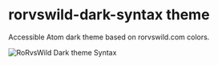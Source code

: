 # rorvswild-dark-syntax theme

Accessible Atom dark theme based on rorvswild.com colors.

![RoRvsWild Dark theme Syntax](https://basesecrete.com/rorvswild-theme/rorvswild-theme-atom-dark-syntax3.png)
